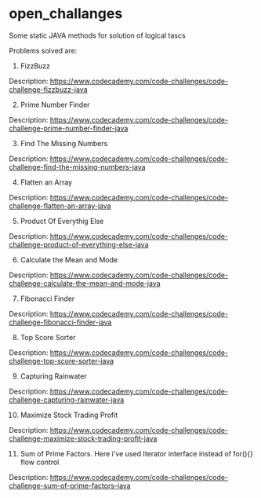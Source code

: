 # open_challanges
Some static JAVA methods for solution of logical tascs

Problems solved are:
1. FizzBuzz
  
  Description: https://www.codecademy.com/code-challenges/code-challenge-fizzbuzz-java

2. Prime Number Finder
  
  Description: https://www.codecademy.com/code-challenges/code-challenge-prime-number-finder-java

3. Find The Missing Numbers 
  
  Description: https://www.codecademy.com/code-challenges/code-challenge-find-the-missing-numbers-java

4. Flatten an Array
  
  Description: https://www.codecademy.com/code-challenges/code-challenge-flatten-an-array-java

5. Product Of Everythig Else
  
  Description: https://www.codecademy.com/code-challenges/code-challenge-product-of-everything-else-java
  
6. Calculate the Mean and Mode
  
  Description: https://www.codecademy.com/code-challenges/code-challenge-calculate-the-mean-and-mode-java
  
7. Fibonacci Finder
  
  Description: https://www.codecademy.com/code-challenges/code-challenge-fibonacci-finder-java

8. Top Score Sorter
  
  Description: https://www.codecademy.com/code-challenges/code-challenge-top-score-sorter-java
  
9. Capturing Rainwater

  Description: https://www.codecademy.com/code-challenges/code-challenge-capturing-rainwater-java

10. Maximize Stock Trading Profit 
  
  Description: https://www.codecademy.com/code-challenges/code-challenge-maximize-stock-trading-profit-java

11. Sum of Prime Factors. Here i've used Iterator interface instead of for(){} flow control
  
  Description: https://www.codecademy.com/code-challenges/code-challenge-sum-of-prime-factors-java

